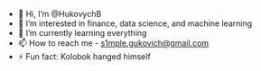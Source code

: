 - 👋 Hi, I’m @HukovychB
- 👀 I’m interested in finance, data science, and machine learning
- 🌱 I’m currently learning everything
- 📫 How to reach me - s1mple.gukovich@gmail.com
- ⚡ Fun fact: Kolobok hanged himself

<!---
HukovychB/HukovychB is a ✨ special ✨ repository because its `README.md` (this file) appears on your GitHub profile.
You can click the Preview link to take a look at your changes.
--->
